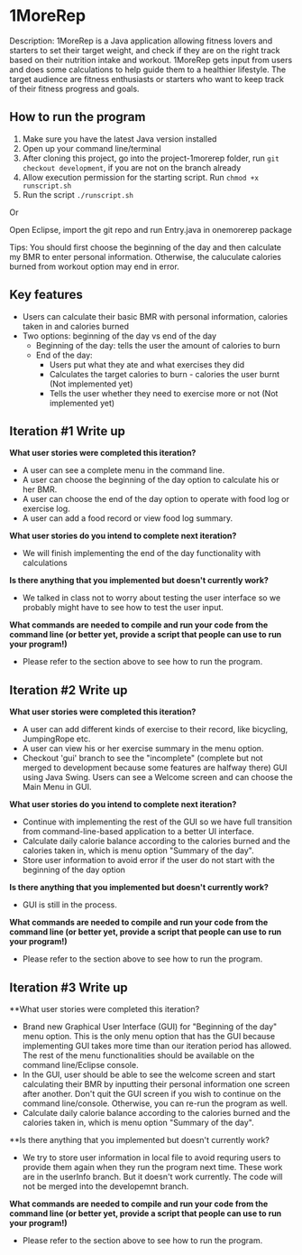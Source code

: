# 1MoreRep
Description: 1MoreRep is a Java application allowing fitness lovers and starters to set their target weight, and check if they are on the right track based on their nutrition intake and workout. 1MoreRep gets input from users and does some calculations to help guide them to a healthier lifestyle. The target audience are fitness enthusiasts or starters who want to keep track of their fitness progress and goals.

## How to run the program

1. Make sure you have the latest Java version installed
2. Open up your command line/terminal
3. After cloning this project, go into the project-1morerep folder, run `git checkout development`, if you are not on the branch already
4. Allow execution permission for the starting script. Run `chmod +x runscript.sh`
5. Run the script `./runscript.sh` 

Or

Open Eclipse, import the git repo and run Entry.java in onemorerep package

Tips:
You should first choose the beginning of the day and then calculate my BMR to enter personal information.
Otherwise, the caluculate calories burned from workout option may end in error.

## Key features

- Users can calculate their basic BMR with personal information, calories taken in and calories burned
- Two options: beginning of the day vs end of the day
  - Beginning of the day: tells the user the amount of calories to burn
  - End of the day: 
    - Users put what they ate and what exercises they did
    - Calculates the target calories to burn - calories the user burnt (Not implemented yet)
    - Tells the user whether they need to exercise more or not (Not implemented yet)


## Iteration #1 Write up

**What user stories were completed this iteration?**
- A user can see a complete menu in the command line.
- A user can choose the beginning of the day option to calculate his or her BMR.
- A user can choose the end of the day option to operate with food log or exercise log.
- A user can add a food record or view food log summary.

**What user stories do you intend to complete next iteration?**
- We will finish implementing the end of the day functionality with calculations

**Is there anything that you implemented but doesn't currently work?**
- We talked in class not to worry about testing the user interface so we probably might have to see how to test the user input.

**What commands are needed to compile and run your code from the command line (or better yet, provide a script that people can use to run your program!)**
- Please refer to the section above to see how to run the program.




## Iteration #2 Write up

**What user stories were completed this iteration?**
- A user can add different kinds of exercise to their record, like bicycling, JumpingRope etc.
- A user can view his or her exercise summary in the menu option.
- Checkout 'gui' branch to see the "incomplete" (complete but not merged to development because some features are halfway there) GUI using Java Swing. Users can see a Welcome screen and can choose the Main Menu in GUI.

**What user stories do you intend to complete next iteration?**
- Continue with implementing the rest of the GUI so we have full transition from command-line-based application to a better UI interface.
- Calculate daily calorie balance according to the calories burned and the calories taken in, which is menu option "Summary of the day".
- Store user information to avoid error if the user do not start with the beginning of the day option

**Is there anything that you implemented but doesn't currently work?**
- GUI is still in the process.

**What commands are needed to compile and run your code from the command line (or better yet, provide a script that people can use to run your program!)**
- Please refer to the section above to see how to run the program.


## Iteration #3 Write up

**What user stories were completed this iteration?
- Brand new Graphical User Interface (GUI) for "Beginning of the day" menu option. This is the only menu option that has the GUI because implementing GUI takes more time than our iteration period has allowed. The rest of the menu functionalities should be available on the command line/Eclipse console.
- In the GUI, user should be able to see the welcome screen and start calculating their BMR by inputting their personal information one screen after another. Don't quit the GUI screen if you wish to continue on the command line/console. Otherwise, you can re-run the program as well.
- Calculate daily calorie balance according to the calories burned and the calories taken in, which is menu option "Summary of the day".


**Is there anything that you implemented but doesn't currently work?
- We try to store user information in local file to avoid requring users to provide them again when they run the program next time. These work are in the userInfo branch. But it doesn't work currently. The code will not be merged into the developemnt branch.

**What commands are needed to compile and run your code from the command line (or better yet, provide a script that people can use to run your program!)**
- Please refer to the section above to see how to run the program.
